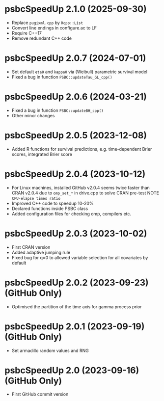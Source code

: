 <div style="text-align: left;">

# psbcSpeedUp 2.1.0 (2025-09-30)

* Replace `pugixml.cpp` by `Rcpp::List`
* Convert line endings in configure.ac to LF
* Require C++17
* Remove redundant C++ code

# psbcSpeedUp 2.0.7 (2024-07-01)

* Set default `eta0` and `kappa0` via (Weibull) parametric survival model
* Fixed a bug in function `PSBC::updateTau_GL_cpp()`

# psbcSpeedUp 2.0.6 (2024-03-21)

* Fixed a bug in function `PSBC::updateBH_cpp()`
* Other minor changes

# psbcSpeedUp 2.0.5 (2023-12-08)

* Added R functions for survival predictions, e.g. time-dependent Brier scores, integrated Brier score

# psbcSpeedUp 2.0.4 (2023-10-12)

* For Linux machines, installed GitHub v2.0.4 seems twice faster than CRAN v2.0.4 due to `omp_set_*` in drive.cpp to solve CRAN pre-test NOTE `CPU-elapse times ratio`
* Improved C++ code to speedup 10-20%
* Declared functions inside PSBC class
* Added configuration files for checking omp, compilers etc.

# psbcSpeedUp 2.0.3 (2023-10-02)

* First CRAN version
* Added adaptive jumping rule
* Fixed bug for q=0 to allowed variable selection for all covariates by default

# psbcSpeedUp 2.0.2 (2023-09-23) (GitHub Only)

* Optimised the partition of the time axis for gamma process prior

# psbcSpeedUp 2.0.1 (2023-09-19) (GitHub Only)

* Set armadillo random values and RNG

# psbcSpeedUp 2.0 (2023-09-16) (GitHub Only)

* First GitHub commit version

</div>